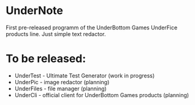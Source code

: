 # UnderNote
First pre-released programm of the UnderBottom Games UnderFice products line.
Just simple text redactor.

# To be released:

- UnderTest - Ultimate Test Generator (work in progress)
- UnderPic - image redactor (planning)
- UnderFiles - file manager (planning)
- UnderCli - official client for UnderBottom Games products (planning)
